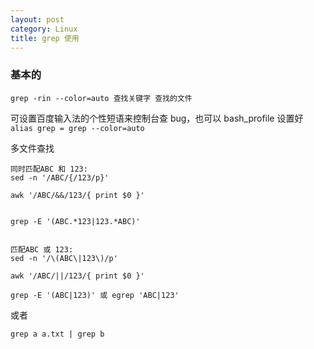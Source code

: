 ```yaml
---
layout: post
category: Linux
title: grep 使用
---
```


### 基本的
```shell
grep -rin --color=auto 查找关键字 查找的文件
```

可设置百度输入法的个性短语来控制台查 bug，也可以 bash_profile 设置好```alias grep = grep --color=auto```

多文件查找

```
同时匹配ABC 和 123:
sed -n '/ABC/{/123/p}'        

awk '/ABC/&&/123/{ print $0 }'  


grep -E '(ABC.*123|123.*ABC)'    


匹配ABC 或 123:
sed -n '/\(ABC\|123\)/p'

awk '/ABC/||/123/{ print $0 }'

grep -E '(ABC|123)' 或 egrep 'ABC|123'

```

或者

```grep a a.txt | grep b```
